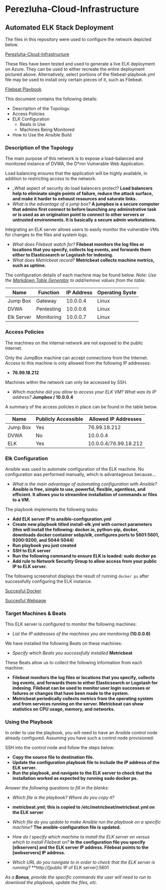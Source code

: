 # Perezluha-Cloud-Infrastructure

## Automated ELK Stack Deployment

The files in this repository were used to configure the network depicted below.

[Perezluha-Cloud-Infrastructure](https://github.com/navyska/Perezluha-Cloud-Infrastructure/tree/master/Diagrams)

These files have been tested and used to generate a live ELK deployment on Azure. They can be used to either recreate the entire deployment pictured above. Alternatively, select portions of the filebeat-playbook.yml file may be used to install only certain pieces of it, such as Filebeat.

  [Filebeat Playbook](https://github.com/navyska/Perezluha-Cloud-Infrastructure/tree/master/Ansible)

This document contains the following details:
- Description of the Topologu
- Access Policies
- ELK Configuration
  - Beats in Use
  - Machines Being Monitored
- How to Use the Ansible Build


### Description of the Topology

The main purpose of this network is to expose a load-balanced and monitored instance of DVWA, the D*mn Vulnerable Web Application.

Load balancing ensures that the application will be highly available, in addition to restricting access to the network.
- _What aspect of security do load balancers protect? **Load balancers help to eliminate single points of failure, reduce the attack surface, and make it harder to exhaust resources and saturate links.** 
- _What is the advantage of a jump box?_ **A jumpbox is a secure computer that admins first connect to before launching any adminstrative task or is used as an origination point to connect to other servers or untrusted environments. It is basically a secure admin workstations.**

Integrating an ELK server allows users to easily monitor the vulnerable VMs for changes to the files and system logs.

- _What does Filebeat watch for?_ **Filebeat monitors the log files or locations that you specify, collects log events, and forwards them either to Elasticsearch or Logstash for indexing.**
- _What does Metricbeat record?_ **Metricbeat collects machine metrics, such as uptime.**

The configuration details of each machine may be found below.
_Note: Use the [Markdown Table Generator](http://www.tablesgenerator.com/markdown_tables) to add/remove values from the table_.

| Name       | Function   | IP Address | Operating Syste |
|------------|------------|------------|-----------------|
| Jump Box   | Gateway    | 10.0.0.4   | Linux           |
| DVWA       | Pentesting | 10.0.0.6   | Linux           |
| Elk Server | Monitoring | 10.0.0.7   | Linux           |

### Access Policies

The machines on the internal network are not exposed to the public Internet. 

Only the JumpBox machine can accept connections from the Internet. Access to this machine is only allowed from the following IP addresses:
- **76.99.18.212**

Machines within the network can only be accessed by SSH.
- _Which machine did you allow to access your ELK VM? What was its IP address?_ **Jumpbox / 10.0.0.4**

A summary of the access policies in place can be found in the table below.

| Name     | Publicly Accessible | Allowed IP Addresses |
|----------|---------------------|----------------------|
| Jump Box | Yes                 | 76.99.18.212         |
| DVWA     | No                  | 10.0.0.4             |
| ELK      | Yes                 | 10.0.0.4/76.99.18.212|

### Elk Configuration

Ansible was used to automate configuration of the ELK machine. No configuration was performed manually, which is advantageous because...
- _What is the main advantage of automating configuration with Ansible?_ **Ansible is free, simple to use, powerful, flexible, agentless, and efficient. It allows you to streamline installation of commands or files to a VM.**

The playbook implements the following tasks:
- **Add ELK server IP to ansible-configuration.yml**
- **Create new playbook titled install-elk.yml with correct parameters (this will install the following: docker.io, python-pip, docker, downloads docker container sebp/elk, configures ports to 5601:5601, 9200:9200, and 5044:5044)**
- **Run playbook you just created**
- **SSH to ELK server**
- **Run the following command to ensure ELK is loaded: sudo docker ps**
- **Add rule to Network Security Group to allow access from your public IP to ELK server.**

The following screenshot displays the result of running `docker ps` after successfully configuring the ELK instance.

[Succesful Docker](https://github.com/navyska/Perezluha-Cloud-Infrastructure/tree/master/Images)

[Succesful Webpage](https://github.com/navyska/Perezluha-Cloud-Infrastructure/tree/master/Images)

### Target Machines & Beats
This ELK server is configured to monitor the following machines:
- _List the IP addresses of the machines you are monitoring_ **(10.0.0.6)**

We have installed the following Beats on these machines:
- _Specify which Beats you successfully installed_ **Metricbeat**

These Beats allow us to collect the following information from each machine:
- **Filebeat monitors the log files or locations that you specify, collects log events, and forwards them to either Elasticsearch or Logstash for indexing. Filebeat can be used to monitor user login successes or failures or changes that have been made to the system.**
- **Metricbeat periodically collects metrics from the operating system and from services running on the server. Metricbeat can show statistics on CPU usage, memory, and networks.** 

### Using the Playbook
In order to use the playbook, you will need to have an Ansible control node already configured. Assuming you have such a control node provisioned: 

SSH into the control node and follow the steps below:
- **Copy the source file to destination file.**
- **Update the configuration playbook file to include the IP address of the ELK server.**
- **Run the playbook, and navigate to the ELK server to check that the installation worked as expected by running sudo docker ps.**

_Answer the following questions to fill in the blanks:_
- _Which file is the playbook? Where do you copy it?_
- **metricbeat.yml; this is copied to /etc/metricbeat/metricbeat.yml on the ELK server**

- _Which file do you update to make Ansible run the playbook on a specific machine?_ **The ansible-configuration file is updated.** 
- _How do I specify which machine to install the ELK server on versus which to install Filebeat on?_ **In the configuration file you specify [elkservers] and the ELK server IP address. Filebeat points to the [webservers] IP address.**

- _Which URL do you navigate to in order to check that the ELK server is running?_ **http://[public IP of ELK server]:5601

_As a **Bonus**, provide the specific commands the user will need to run to download the playbook, update the files, etc._
